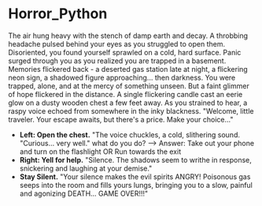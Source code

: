 # Horror_Python

The air hung heavy with the stench of damp earth and decay. A throbbing headache pulsed behind your eyes as you struggled to open them. Disoriented, you found yourself sprawled on a cold, hard surface. Panic surged through you as you realized you are trapped in a basement. Memories flickered back - a deserted gas station late at night, a flickering neon sign, a shadowed figure approaching... then darkness. You were trapped, alone, and at the mercy of something unseen. But a faint glimmer of hope flickered in the distance. A single flickering candle cast an eerie glow on a dusty wooden chest a few feet away. As you strained to hear, a raspy voice echoed from somewhere in the inky blackness. "Welcome, little traveler. Your escape awaits, but there's a price. Make your choice..." 


* **Left: Open the chest.**  "The voice chuckles, a cold, slithering sound. "Curious... very well." 
    what do you do? --> Answer: Take out your phone and turn on the flashlight OR Run towards the exit
* **Right: Yell for help.**  "Silence. The shadows seem to writhe in response, snickering and laughing at your demise." 
* **Stay Silent.**  "Your silence makes the evil spirits ANGRY! Poisonous gas seeps into the room and fills yours lungs, bringing you to a slow, painful and agonizing DEATH... GAME OVER!!!" 

